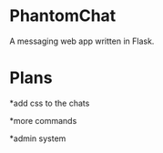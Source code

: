 # PhantomChat
A messaging web app written in Flask.

# Plans

*add css to the chats

*more commands

*admin system
